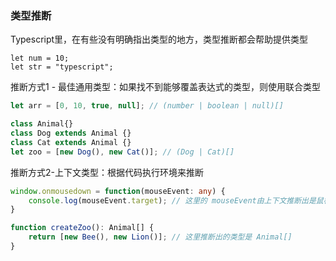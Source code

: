 ### 类型推断

Typescript里，在有些没有明确指出类型的地方，类型推断都会帮助提供类型

```type
let num = 10;
let str = "typescript";
```

推断方式1 - 最佳通用类型：如果找不到能够覆盖表达式的类型，则使用联合类型

```typescript
let arr = [0, 10, true, null]; // (number | boolean | null)[]
```

```typescript
class Animal{}
class Dog extends Animal {}
class Cat extends Animal {}
let zoo = [new Dog(), new Cat()]; // (Dog | Cat)[]
```

推断方式2-上下文类型：根据代码执行环境来推断

```typescript
window.onmousedown = function(mouseEvent: any) {
    console.log(mouseEvent.target); // 这里的 mouseEvent由上下文推断出是鼠标事件对象类型
}

function createZoo(): Animal[] {
    return [new Bee(), new Lion()]; // 这里推断出的类型是 Animal[]
}
```